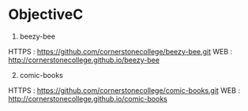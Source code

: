 # ObjectiveC

1. beezy-bee

HTTPS	: https://github.com/cornerstonecollege/beezy-bee.git
WEB		: http://cornerstonecollege.github.io/beezy-bee


2. comic-books

HTTPS	: https://github.com/cornerstonecollege/comic-books.git
WEB		: http://cornerstonecollege.github.io/comic-books
